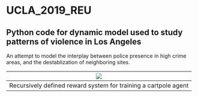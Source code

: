 # UCLA_2019_REU
## Python code for dynamic model used to study patterns of violence in Los Angeles

An attempt to model the interplay between police presence in high crime areas, and the destablization of neighboring sites.

|![](violence.png)|
|:--:| 
| Recursively defined reward system for training a cartpole agent |
